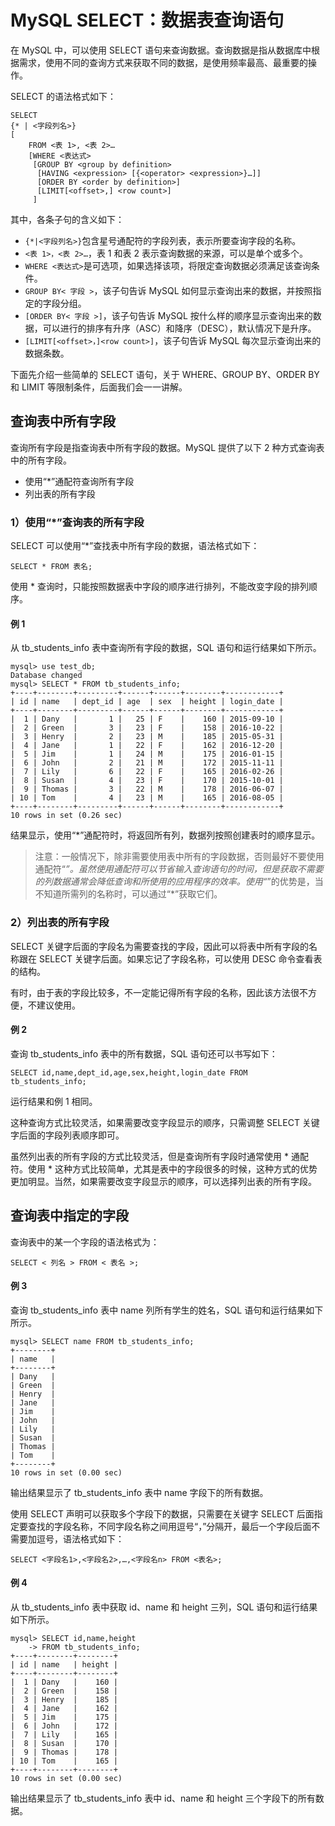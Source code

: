 # MySQL SELECT：数据表查询语句



在 MySQL 中，可以使用 SELECT 语句来查询数据。查询数据是指从数据库中根据需求，使用不同的查询方式来获取不同的数据，是使用频率最高、最重要的操作。

SELECT 的语法格式如下：

```mysql
SELECT
{* | <字段列名>}
[
    FROM <表 1>, <表 2>…
    [WHERE <表达式>
     [GROUP BY <group by definition>
      [HAVING <expression> [{<operator> <expression>}…]]
      [ORDER BY <order by definition>]
      [LIMIT[<offset>,] <row count>]
     ]
```

其中，各条子句的含义如下：

- `{*|<字段列名>}`包含星号通配符的字段列表，表示所要查询字段的名称。
- `<表 1>，<表 2>…`，表 1 和表 2 表示查询数据的来源，可以是单个或多个。
- `WHERE <表达式>`是可选项，如果选择该项，将限定查询数据必须满足该查询条件。
- `GROUP BY< 字段 >`，该子句告诉 MySQL 如何显示查询出来的数据，并按照指定的字段分组。
- `[ORDER BY< 字段 >]`，该子句告诉 MySQL 按什么样的顺序显示查询出来的数据，可以进行的排序有升序（ASC）和降序（DESC），默认情况下是升序。
- `[LIMIT[<offset>，]<row count>]`，该子句告诉 MySQL 每次显示查询出来的数据条数。



下面先介绍一些简单的 SELECT 语句，关于 WHERE、GROUP BY、ORDER BY 和 LIMIT 等限制条件，后面我们会一一讲解。



## 查询表中所有字段

查询所有字段是指查询表中所有字段的数据。MySQL 提供了以下 2 种方式查询表中的所有字段。

- 使用“*”通配符查询所有字段
- 列出表的所有字段

### 1）使用“*”查询表的所有字段

SELECT 可以使用“*”查找表中所有字段的数据，语法格式如下：

```mysql
SELECT * FROM 表名;
```

使用 * 查询时，只能按照数据表中字段的顺序进行排列，不能改变字段的排列顺序。



#### 例 1

从 tb_students_info 表中查询所有字段的数据，SQL 语句和运行结果如下所示。

```mysql
mysql> use test_db;
Database changed
mysql> SELECT * FROM tb_students_info;
+----+--------+---------+------+------+--------+------------+
| id | name   | dept_id | age  | sex  | height | login_date |
+----+--------+---------+------+------+--------+------------+
|  1 | Dany   |       1 |   25 | F    |    160 | 2015-09-10 |
|  2 | Green  |       3 |   23 | F    |    158 | 2016-10-22 |
|  3 | Henry  |       2 |   23 | M    |    185 | 2015-05-31 |
|  4 | Jane   |       1 |   22 | F    |    162 | 2016-12-20 |
|  5 | Jim    |       1 |   24 | M    |    175 | 2016-01-15 |
|  6 | John   |       2 |   21 | M    |    172 | 2015-11-11 |
|  7 | Lily   |       6 |   22 | F    |    165 | 2016-02-26 |
|  8 | Susan  |       4 |   23 | F    |    170 | 2015-10-01 |
|  9 | Thomas |       3 |   22 | M    |    178 | 2016-06-07 |
| 10 | Tom    |       4 |   23 | M    |    165 | 2016-08-05 |
+----+--------+---------+------+------+--------+------------+
10 rows in set (0.26 sec)
```

结果显示，使用“*”通配符时，将返回所有列，数据列按照创建表时的顺序显示。

> 注意：一般情况下，除非需要使用表中所有的字段数据，否则最好不要使用通配符“*”。虽然使用通配符可以节省输入查询语句的时间，但是获取不需要的列数据通常会降低查询和所使用的应用程序的效率。使用“*”的优势是，当不知道所需列的名称时，可以通过“*”获取它们。



### 2）列出表的所有字段

SELECT 关键字后面的字段名为需要查找的字段，因此可以将表中所有字段的名称跟在 SELECT 关键字后面。如果忘记了字段名称，可以使用 DESC 命令查看表的结构。

有时，由于表的字段比较多，不一定能记得所有字段的名称，因此该方法很不方便，不建议使用。

#### 例 2

查询 tb_students_info 表中的所有数据，SQL 语句还可以书写如下：

```
SELECT id,name,dept_id,age,sex,height,login_date FROM tb_students_info;
```

运行结果和例 1 相同。

这种查询方式比较灵活，如果需要改变字段显示的顺序，只需调整 SELECT 关键字后面的字段列表顺序即可。

虽然列出表的所有字段的方式比较灵活，但是查询所有字段时通常使用 * 通配符。使用 * 这种方式比较简单，尤其是表中的字段很多的时候，这种方式的优势更加明显。当然，如果需要改变字段显示的顺序，可以选择列出表的所有字段。



## 查询表中指定的字段

查询表中的某一个字段的语法格式为：

`SELECT < 列名 > FROM < 表名 >;`

#### 例 3

查询 tb_students_info 表中 name 列所有学生的姓名，SQL 语句和运行结果如下所示。

```
mysql> SELECT name FROM tb_students_info;
+--------+
| name   |
+--------+
| Dany   |
| Green  |
| Henry  |
| Jane   |
| Jim    |
| John   |
| Lily   |
| Susan  |
| Thomas |
| Tom    |
+--------+
10 rows in set (0.00 sec)
```

输出结果显示了 tb_students_info 表中 name 字段下的所有数据。



使用 SELECT 声明可以获取多个字段下的数据，只需要在关键字 SELECT 后面指定要查找的字段名称，不同字段名称之间用逗号“，”分隔开，最后一个字段后面不需要加逗号，语法格式如下：

`SELECT <字段名1>,<字段名2>,…,<字段名n> FROM <表名>;`

#### 例 4

从 tb_students_info 表中获取 id、name 和 height 三列，SQL 语句和运行结果如下所示。

```
mysql> SELECT id,name,height
    -> FROM tb_students_info;
+----+--------+--------+
| id | name   | height |
+----+--------+--------+
|  1 | Dany   |    160 |
|  2 | Green  |    158 |
|  3 | Henry  |    185 |
|  4 | Jane   |    162 |
|  5 | Jim    |    175 |
|  6 | John   |    172 |
|  7 | Lily   |    165 |
|  8 | Susan  |    170 |
|  9 | Thomas |    178 |
| 10 | Tom    |    165 |
+----+--------+--------+
10 rows in set (0.00 sec)
```

输出结果显示了 tb_students_info 表中 id、name 和 height 三个字段下的所有数据。